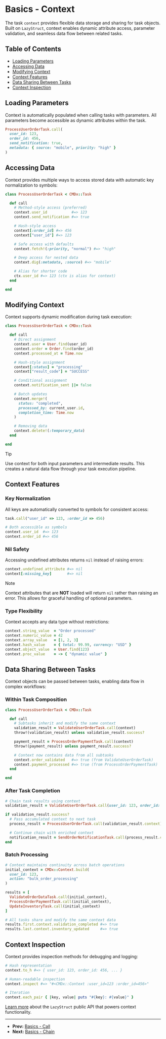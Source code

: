 # Basics - Context

The task `context` provides flexible data storage and sharing for task objects.
Built on `LazyStruct`, context enables dynamic attribute access, parameter
validation, and seamless data flow between related tasks.

## Table of Contents

- [Loading Parameters](#loading-parameters)
- [Accessing Data](#accessing-data)
- [Modifying Context](#modifying-context)
- [Context Features](#context-features)
- [Data Sharing Between Tasks](#data-sharing-between-tasks)
- [Context Inspection](#context-inspection)

## Loading Parameters

Context is automatically populated when calling tasks with parameters. All
parameters become accessible as dynamic attributes within the task.

```ruby
ProcessUserOrderTask.call(
  user_id: 123,
  order_id: 456,
  send_notification: true,
  metadata: { source: "mobile", priority: "high" }
)
```

## Accessing Data

Context provides multiple ways to access stored data with automatic key
normalization to symbols:

```ruby
class ProcessUserOrderTask < CMDx::Task

  def call
    # Method-style access (preferred)
    context.user_id           #=> 123
    context.send_notification #=> true

    # Hash-style access
    context[:order_id] #=> 456
    context["user_id"] #=> 123

    # Safe access with defaults
    context.fetch!(:priority, "normal") #=> "high"

    # Deep access for nested data
    context.dig(:metadata, :source) #=> "mobile"

    # Alias for shorter code
    ctx.user_id #=> 123 (ctx is alias for context)
  end

end
```

## Modifying Context

Context supports dynamic modification during task execution:

```ruby
class ProcessUserOrderTask < CMDx::Task

  def call
    # Direct assignment
    context.user = User.find(user_id)
    context.order = Order.find(order_id)
    context.processed_at = Time.now

    # Hash-style assignment
    context[:status] = "processing"
    context["result_code"] = "SUCCESS"

    # Conditional assignment
    context.notification_sent ||= false

    # Batch updates
    context.merge!(
      status: "completed",
      processed_by: current_user.id,
      completion_time: Time.now
    )

    # Removing data
    context.delete!(:temporary_data)
  end

end
```

> [!TIP]
> Use context for both input parameters and intermediate results. This creates
> a natural data flow through your task execution pipeline.

## Context Features

### Key Normalization

All keys are automatically converted to symbols for consistent access:

```ruby
task.call("user_id" => 123, :order_id => 456)

# Both accessible as symbols
context.user_id  #=> 123
context.order_id #=> 456
```

### Nil Safety

Accessing undefined attributes returns `nil` instead of raising errors:

```ruby
context.undefined_attribute #=> nil
context[:missing_key]       #=> nil
```

> [!NOTE]
> Context attributes that are **NOT** loaded will return `nil` rather than
> raising an error. This allows for graceful handling of optional parameters.

### Type Flexibility

Context accepts any data type without restrictions:

```ruby
context.string_value  = "Order processed"
context.numeric_value = 42
context.array_value   = [1, 2, 3]
context.hash_value    = { total: 99.99, currency: "USD" }
context.object_value  = User.find(123)
context.proc_value    = -> { "dynamic value" }
```

## Data Sharing Between Tasks

Context objects can be passed between tasks, enabling data flow in complex
workflows:

### Within Task Composition

```ruby
class ProcessUserOrderTask < CMDx::Task

  def call
    # Subtasks inherit and modify the same context
    validation_result = ValidateUserOrderTask.call(context)
    throw!(validation_result) unless validation_result.success?

    payment_result = ProcessOrderPaymentTask.call(context)
    throw!(payment_result) unless payment_result.success?

    # Context now contains data from all subtasks
    context.order_validated   #=> true (from ValidateUserOrderTask)
    context.payment_processed #=> true (from ProcessOrderPaymentTask)
  end

end
```

### After Task Completion

```ruby
# Chain task results using context
validation_result = ValidateUserOrderTask.call(user_id: 123, order_id: 456)

if validation_result.success?
  # Pass accumulated context to next task
  process_result = ProcessUserOrderTask.call(validation_result.context)

  # Continue chain with enriched context
  notification_result = SendOrderNotificationTask.call(process_result.context)
end
```

### Batch Processing

```ruby
# Context maintains continuity across batch operations
initial_context = CMDx::Context.build(
  user_id: 123,
  action: "bulk_order_processing"
)

results = [
  ValidateOrderDataTask.call(initial_context),
  ProcessOrderPaymentTask.call(initial_context),
  UpdateInventoryTask.call(initial_context)
]

# All tasks share and modify the same context data
results.first.context.validation_completed #=> true
results.last.context.inventory_updated     #=> true
```

## Context Inspection

Context provides inspection methods for debugging and logging:

```ruby
# Hash representation
context.to_h #=> { user_id: 123, order_id: 456, ... }

# Human-readable inspection
context.inspect #=> "#<CMDx::Context :user_id=123 :order_id=456>"

# Iteration
context.each_pair { |key, value| puts "#{key}: #{value}" }
```

[Learn more](../../lib/cmdx/lazy_struct.rb)
about the `LazyStruct` public API that powers context functionality.

---

- **Prev:** [Basics - Call](call.md)
- **Next:** [Basics - Chain](chain.md)
